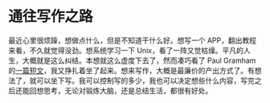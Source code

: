 # 通往写作之路

最近心里很烦躁，想做点什么，但是不知道干什么好。想写一个 APP，翻出教程来看，不久就觉得没劲。想系统学习一下 Unix，看了一阵又觉枯燥。平凡的人生，大概就是这么纠结。本想就这么虚度下去了，然而凑巧看了 Paul Gramham 的[一篇短文](http://www.paulgraham.com/writing44.html)，我又挣扎着坐了起来。想来写作，大概是最廉价的产出方式了。有想法了，就可以坐下写。我可以控制写的多少，我也可以决定想些什么内容，写完之后还能回想思考，无论对锻炼大脑，还是总结生活，都很有好处。
